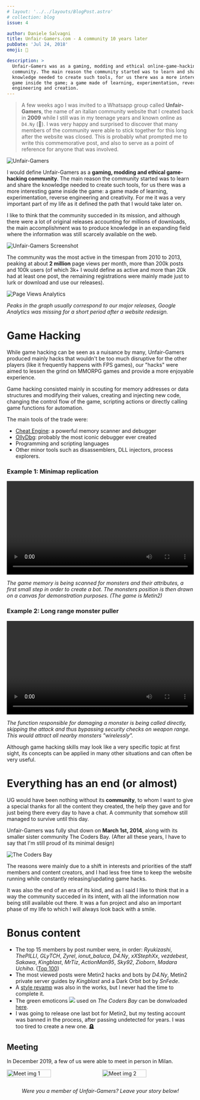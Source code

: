 ```yaml
---
# layout: '../../layouts/BlogPost.astro'
# collection: blog
issue: 4

author: Daniele Salvagni
title: Unfair-Gamers.com - A community 10 years later
pubDate: 'Jul 24, 2018'
emoji: 👾

description: >
  Unfair-Gamers was as a gaming, modding and ethical online-game-hacking
  community. The main reason the community started was to learn and share the
  knowledge needed to create such tools, for us there was a more interesting
  game inside the game; a game made of learning, experimentation, reverse
  engineering and creation.
---
```


> A few weeks ago I was invited to a Whatsapp group called **Unfair-Gamers**,
> the name of an italian community website that I created back in **2009** while
> I still was in my teenage years and known online as `D4.Ny` (🤣). I was very
> happy and surprised to discover that many members of the community were able
> to stick together for this long after the website was closed. This is probably
> what prompted me to write this commemorative post, and also to serve as a
> point of reference for anyone that was involved.

![Unfair-Gamers](/img/blog/unfair-gamers/ug-splash.png)

I would define Unfair-Gamers as a **gaming, modding and ethical game-hacking
community**. The main reason the community started was to learn and share the
knowledge needed to create such tools, for us there was a more interesting game
inside the game: a game made of learning, experimentation, reverse engineering
and creativity. For me it was a very important part of my life as it defined the
path that I would take later on.

I like to think that the community succeded in its mission, and although there
were a lot of original releases accounting for millions of downloads, the main
accomplishment was to produce knowledge in an expanding field where the
information was still scarcely available on the web.

![Unfair-Gamers Screenshot](/img/blog/unfair-gamers/ug-screenshot.png)

The community was the most active in the timespan from 2010 to 2013, peaking at
about **2 million** page views per month, more than 200k posts and 100k users
(of which 3k+ I would define as active and more than 20k had at least one post,
the remaining registrations were mainly made just to lurk or download and use
our releases).

![Page Views Analytics](/img/blog/unfair-gamers/analytics-01.png)

_Peaks in the graph usually correspond to our major releases, Google Analytics
was missing for a short period after a website redesign._

# Game Hacking

While game hacking can be seen as a nuisance by many, Unfair-Gamers produced
mainly hacks that wouldn't be too much disruptive for the other players (like it
frequently happens with FPS games), our "hacks" were aimed to lessen the grind
on MMORPG games and provide a more enjoyable experience.

Game hacking consisted mainly in scouting for memory addresses or data
structures and modifying their values, creating and injecting new code, changing
the control flow of the game, scripting actions or directly calling game
functions for automation.

The main tools of the trade were:

- [Cheat Engine](https://www.cheatengine.org/): a powerful memory scanner and
  debugger
- [OllyDbg](http://www.ollydbg.de/): probably the most iconic debugger ever
  created
- Programming and scripting languages
- Other minor tools such as disassemblers, DLL injectors, process explorers.

### Example 1: Minimap replication

<video autoplay="autoplay" loop controls style="width:100%; height:auto;">
  <source src="/img/blog/unfair-gamers/minimap.mp4" type="video/mp4"></source>
</video>

_The game memory is being scanned for monsters and their attributes, a first
small step in order to create a bot. The monsters position is then drawn on a
canvas for demonstration purposes. (The game is Metin2)_

### Example 2: Long range monster puller

<video autoplay="autoplay" loop controls style="width:100%; height:auto;">
  <source src="/img/blog/unfair-gamers/mobber.mp4" type="video/mp4"></source>
</video>

_The function responsible for damaging a monster is being called directly,
skipping the attack and thus bypassing security checks on weapon range. This
would attract all nearby monsters "wirelessly"._

Although game hacking skills may look like a very specific topic at first sight,
its concepts can be applied in many other situations and can often be very
useful.

# Everything has an end (or almost)

UG would have been nothing without its **community**, to whom I want to give a
special thanks for all the content they created, the help they gave and for just
being there every day to have a chat. A community that somehow still managed to
survive until this day.

Unfair-Gamers was fully shut down on **March 1st, 2014**, along with its smaller
sister community The Coders Bay. (After all these years, I have to say that I'm
still proud of its minimal design)

![The Coders Bay](/img/blog/unfair-gamers/the-coders-bay.png)

The reasons were mainly due to a shift in interests and priorities of the staff
members and content creators, and I had less free time to keep the website
running while constantly releasing/updating game hacks.

It was also the end of an era of its kind, and as I said I like to think that in
a way the community succeded in its intent, with all the information now being
still available out there. It was a fun project and also an important phase of
my life to which I will always look back with a smile.

# Bonus content

- The top 15 members by post number were, in order: _Ryukizashi_, _ThePILLI_,
  _GLyTCH_, _Zyrel_, _ionut_baluca_, _D4.Ny_, _xXStephXx_, _vezdebest_,
  _Sakawa_, _Kingblast_, _MrTiz_, _ActionMan95_, _Sky92_, _Zioborn_, _Madara
  Uchiha_. ([Top 100](/img/blog/unfair-gamers/users-100.txt))
- The most viewed posts were Metin2 hacks and bots by _D4.Ny_, Metin2 private
  server guides by _Kingblast_ and a Dark Orbit bot by _SnFede_.
- A [style revamp](/img/blog/unfair-gamers/unreleased-mockup.png) was also in
  the works, but I never had the time to complete it.
- The green emoticons
  <img src="/img/blog/unfair-gamers/sisi.gif" style="display:inline;"> used on
  _The Coders Bay_ can be donwloaded
  [here](/img/blog/unfair-gamers/cb-emoticons.zip).
- I was going to release one last bot for Metin2, but my testing account was
  banned in the process, after passing undetected for years. I was too tired to
  create a new one. 🪦

## Meeting

In December 2019, a few of us were able to meet in person in Milan.

<div class="image-container">
  <img src="/img/blog/unfair-gamers/meet1.jpg" alt="Meet img 1">
  <img src="/img/blog/unfair-gamers/meet2.jpg" alt="Meet img 2">
</div>

<div align="center">

_Were you a member of Unfair-Gamers? Leave your story below!_

<!-- <br><img src="/img/blog/unfair-gamers/ug-dark.png"
  style="display:inline; width:5rem; display:inline-block;"> -->

</div>

<style>
  .image-container {
    display: flex;
    flex-wrap: wrap;
    align-items: center;
    justify-content: space-between;
  }
  .image-container img {
    width: calc(50% - 5px);
    margin-bottom: 1em;
  }
  @media screen and (max-width: 640px) {
    .image-container img {
      width: calc(100% - 5px);
    }
  }
</style>
